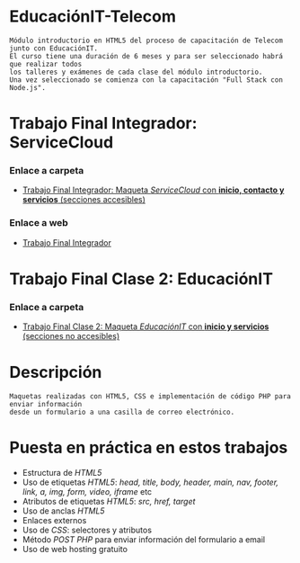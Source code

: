 # EducaciónIT-Telecom

    Módulo introductorio en HTML5 del proceso de capacitación de Telecom junto con EducaciónIT. 
    El curso tiene una duración de 6 meses y para ser seleccionado habrá que realizar todos 
    los talleres y exámenes de cada clase del módulo introductorio. 
    Una vez seleccionado se comienza con la capacitación "Full Stack con Node.js".


# Trabajo Final Integrador: ServiceCloud

### Enlace a carpeta

- [Trabajo Final Integrador: Maqueta _ServiceCloud_ con __inicio, contacto y servicios__ (secciones accesibles)](https://github.com/GonzaloBensal/EducacionIT-Telecom/tree/main/M%C3%B3dulo-Introductorio/Pagina-web-curso)

### Enlace a web
- [Trabajo Final Integrador](https://gonzalobensalit.000webhostapp.com/index.html)

# Trabajo Final Clase 2: EducaciónIT

### Enlace a carpeta

- [Trabajo Final Clase 2: Maqueta _EducaciónIT_ con __inicio y servicios__ (secciones no accesibles)](https://github.com/GonzaloBensal/EducacionIT-Telecom/tree/main/M%C3%B3dulo-Introductorio/EducacionIT%20-%20Laboratorio%20Final%20Modulo%202)


# Descripción
```
Maquetas realizadas con HTML5, CSS e implementación de código PHP para enviar información 
desde un formulario a una casilla de correo electrónico.
```


 # Puesta en práctica en estos trabajos

- Estructura de _HTML5_
- Uso de etiquetas _HTML5_: _head, title, body, header, main, nav, footer, link, a, img, form, video, iframe_ etc
- Atributos de etiquetas _HTML5_: _src, href, target_
- Uso de anclas _HTML5_
- Enlaces externos
- Uso de _CSS_: selectores y atributos
- Método _POST PHP_ para enviar información del formulario a email
- Uso de web hosting gratuito